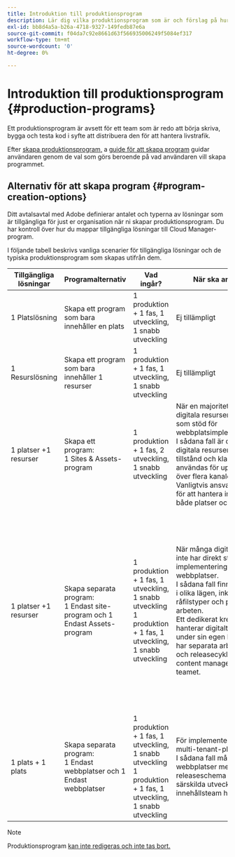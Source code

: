 ```yaml
---
title: Introduktion till produktionsprogram
description: Lär dig vilka produktionsprogram som är och förslag på hur du konfigurerar dem.
exl-id: bb8d4a5a-b26a-4718-9327-149fedb87e6a
source-git-commit: f04da7c92e8661d63f566935006249f5084ef317
workflow-type: tm+mt
source-wordcount: '0'
ht-degree: 0%

---
```



# Introduktion till produktionsprogram {#production-programs}

Ett produktionsprogram är avsett för ett team som är redo att börja skriva, bygga och testa kod i syfte att distribuera den för att hantera livstrafik.

Efter [skapa produktionsprogram,](creating-production-programs.md) a [guide för att skapa program](using-the-wizard.md) guidar användaren genom de val som görs beroende på vad användaren vill skapa programmet.

## Alternativ för att skapa program {#program-creation-options}

Ditt avtalsavtal med Adobe definierar antalet och typerna av lösningar som är tillgängliga för just er organisation när ni skapar produktionsprogram. Du har kontroll över hur du mappar tillgängliga lösningar till Cloud Manager-program.

I följande tabell beskrivs vanliga scenarier för tillgängliga lösningar och de typiska produktionsprogram som skapas utifrån dem.

| Tillgängliga lösningar | Programalternativ | Vad ingår? | När ska användas | Exempel |
|---------------------|-------------------------------------------------------------------------------|--------------------------------------------------------------------------------------------------------------------------|-------------------------------------------------------------------------------------------------------------------------------------------------------------------------------------------------------------------------------------------------------------------------------------------------------------------------------------------------|--------------------------------------------------------------------------------------------------------------------------------------------------------------------------------------------------------------------------------------------------------------------------------------------------------------------------------------------------------------------------------------------------------------------------------------------------------------------------|
| 1 Platslösning | Skapa ett program som bara innehåller en plats | 1 produktion + 1 fas, 1 utveckling, 1 snabb utveckling | Ej tillämpligt | Ej tillämpligt |
| 1 Resurslösning | Skapa ett program som bara innehåller 1 resurser | 1 produktion + 1 fas, 1 utveckling, 1 snabb utveckling | Ej tillämpligt | Ej tillämpligt |
| 1 platser +1 resurser | Skapa ett program: <br>1 Sites &amp; Assets-program | 1 produktion + 1 fas, 2 utveckling, 1 snabb utveckling | När en majoritet av de digitala resurserna används som stöd för webbplatsimplementeringen.<br>I sådana fall är de flesta digitala resurser i ett färdigt tillstånd och klara att användas för upplevelser över flera kanaler via Sites.<br>Vanligtvis ansvarar ett team för att hantera innehåll för både platser och resurser. | Bilder som främst används för en webbplats.<br>PDF som ska distribueras via en intern portal som är inbyggd i AEM Sites. |
| 1 platser +1 resurser | Skapa separata program:<br>1 Endast site-program och 1 Endast Assets-program | 1 produktion + 1 fas, 1 utveckling, 1 snabb utveckling<br>1 produktion + 1 fas, 1 utveckling, 1 snabb utveckling | När många digitala resurser inte har direkt stöd för implementering av webbplatser.<br> I sådana fall finns resurserna i olika lägen, inklusive råfilstyper och pågående arbeten.<br>Ett dedikerat kreativt team hanterar digitalt material under sin egen livscykel och har separata arbetsflöden och releasecykler än Sites content management-teamet. | Raw-bilder från en fototagning lagras i Assets-programmet och endast ett fåtal används i Sites-implementeringen.<br>Ett stort antal filtyper i Creative Cloud, som Photoshop och Illustrator, hanteras i AEM Assets och genomgår ett eget arbetsflöde för godkännande innan en färdig resurs genereras.<br>Överväg att använda [Anslutna resurser](/help/assets/use-assets-across-connected-assets-instances.md#overview-of-connected-assets) i sådana fall. |
| 1 plats + 1 plats | Skapa separata program:<br>1 Endast webbplatser och 1 Endast webbplatser | 1 produktion + 1 fas, 1 utveckling, 1 snabb utveckling<br>1 produktion + 1 fas, 1 utveckling, 1 snabb utveckling | För implementering av multi-tenant-platser.<br>I sådana fall måste flera webbplatser med ett eget releaseschema och särskilda utvecklings- och innehållsteam hanteras. | Två varumärken med dedikerade webbplatser och separata utvecklingsteam |


>[!NOTE]
>
>Produktionsprogram [kan inte redigeras och inte tas bort.](editing-programs.md)
